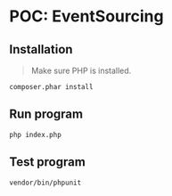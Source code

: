# POC: EventSourcing

## Installation

> Make sure PHP is installed.

```
composer.phar install
```

## Run program

```
php index.php
```

## Test program

```
vendor/bin/phpunit
```
